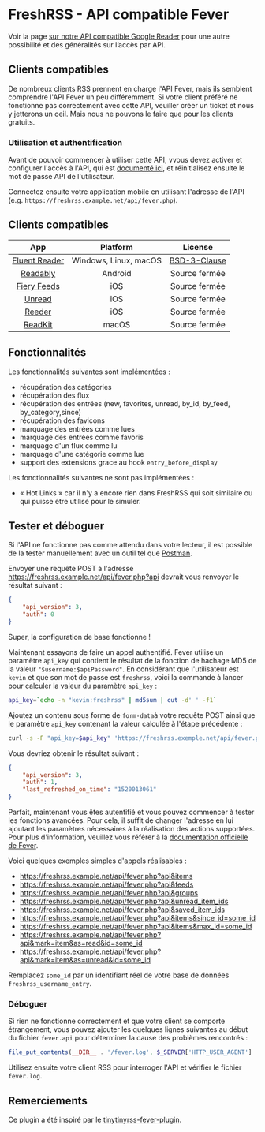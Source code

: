 # FreshRSS - API compatible Fever

Voir la page [sur notre API compatible Google Reader](06_Mobile_access.md)
pour une autre possibilité et des généralités sur l’accès par API.

## Clients compatibles

De nombreux clients RSS prennent en charge l'API Fever, mais ils semblent
comprendre l'API Fever un peu différemment. Si votre client préféré ne
fonctionne pas correctement avec cette API, veuiller créer un ticket et nous
y jetterons un oeil. Mais nous ne pouvons le faire que pour les clients
gratuits.

### Utilisation et authentification

Avant de pouvoir commencer à utiliser cette API, vvous devez activer et
configurer l'accès à l'API, qui est [documenté
ici](https://freshrss.github.io/FreshRSS/en/users/06_Mobile_access.html), et
réinitialisez ensuite le mot de passe API de l'utilisateur.

Connectez ensuite votre application mobile en utilisant l'adresse de l'API
(e.g. `https://freshrss.example.net/api/fever.php`).

## Clients compatibles

| App                                                                                | Platform            | License                                            |
|:----------------------------------------------------------------------------------:|:-------------------:|:--------------------------------------------------------:|
|[Fluent Reader](https://hyliu.me/fluent-reader/)                                    |Windows, Linux, macOS|[BSD-3-Clause](https://github.com/yang991178/fluent-reader/blob/master/LICENSE)|
|[Readably](https://play.google.com/store/apps/details?id=com.isaiasmatewos.readably)|Android              |Source fermée                                             |
|[Fiery Feeds](https://apps.apple.com/app/fiery-feeds-rss-reader/id1158763303)       |iOS                  |Source fermée                                             |
|[Unread](https://apps.apple.com/app/unread-rss-reader/id1252376153)                 |iOS                  |Source fermée                                             |
|[Reeder](https://www.reederapp.com/)                                                |iOS                  |Source fermée                                              |
|[ReadKit](https://apps.apple.com/app/readkit/id588726889)                           |macOS                |Source fermée                                              |

## Fonctionnalités

Les fonctionnalités suivantes sont implémentées :

* récupération des catégories
* récupération des flux
* récupération des entrées (new, favorites, unread, by_id, by_feed,
  by_category,since)
* récupération des favicons
* marquage des entrées comme lues
* marquage des entrées comme favoris
* marquage d'un flux comme lu
* marquage d'une catégorie comme lue
* support des extensions grace au hook `entry_before_display`

Les fonctionnalités suivantes ne sont pas implémentées :

* « Hot Links » car il n'y a encore rien dans FreshRSS qui soit similaire ou
  qui puisse être utilisé pour le simuler.

## Tester et déboguer

Si l'API ne fonctionne pas comme attendu dans votre lecteur, il est possible
de la tester manuellement avec un outil tel que
[Postman](https://www.getpostman.com/).

Envoyer une requête POST à l'adresse
https://freshrss.example.net/api/fever.php?api devrait vous renvoyer le
résultat suivant :
```json
{
	"api_version": 3,
	"auth": 0
}
```
Super, la configuration de base fonctionne !

Maintenant essayons de faire un appel authentifié. Fever utilise un
paramètre `api_key` qui contient le résultat de la fonction de hachage MD5
de la valeur `"$username:$apiPassword"`. En considérant que l'utilisateur
est `kevin` et que son mot de passe est `freshrss`, voici la commande à
lancer pour calculer la valeur du paramètre `api_key` :

```sh
api_key=`echo -n "kevin:freshrss" | md5sum | cut -d' ' -f1`
```

Ajoutez un contenu sous forme de `form-data`à votre requête POST ainsi que
le paramètre `api_key` contenant la valeur calculée à l'étape précédente :

```sh
curl -s -F "api_key=$api_key" 'https://freshrss.exemple.net/api/fever.php?api'
```

Vous devriez obtenir le résultat suivant :
```json
{
	"api_version": 3,
	"auth": 1,
	"last_refreshed_on_time": "1520013061"
}
```
Parfait, maintenant vous êtes autentifié et vous pouvez commencer à tester
les fonctions avancées. Pour cela, il suffit de changer l'adresse en lui
ajoutant les paramètres nécessaires à la réalisation des actions
supportées. Pour plus d'information, veuillez vous référer à la
[documentation officielle de Fever](https://feedafever.com/api).

Voici quelques exemples simples d'appels réalisables :

* https://freshrss.example.net/api/fever.php?api&items
* https://freshrss.example.net/api/fever.php?api&feeds
* https://freshrss.example.net/api/fever.php?api&groups
* https://freshrss.example.net/api/fever.php?api&unread_item_ids
* https://freshrss.example.net/api/fever.php?api&saved_item_ids
* https://freshrss.example.net/api/fever.php?api&items&since_id=some_id
* https://freshrss.example.net/api/fever.php?api&items&max_id=some_id
* https://freshrss.example.net/api/fever.php?api&mark=item&as=read&id=some_id
* https://freshrss.example.net/api/fever.php?api&mark=item&as=unread&id=some_id

Remplacez `some_id` par un identifiant réel de votre base de données
`freshrss_username_entry`.

### Déboguer

Si rien ne fonctionne correctement et que votre client se comporte
étrangement, vous pouvez ajouter les quelques lignes suivantes au début du
fichier `fever.api` pour déterminer la cause des problèmes rencontrés :

```php
file_put_contents(__DIR__ . '/fever.log', $_SERVER['HTTP_USER_AGENT'] . ': ' . json_encode($_REQUEST) . PHP_EOL, FILE_APPEND);
```

Utilisez ensuite votre client RSS pour interroger l'API et vérifier le
fichier `fever.log`.

## Remerciements

Ce plugin a été inspiré par le
[tinytinyrss-fever-plugin](https://github.com/dasmurphy/tinytinyrss-fever-plugin).
